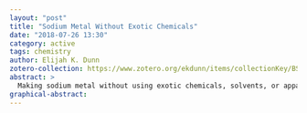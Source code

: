 ```yaml
---
layout: "post"
title: "Sodium Metal Without Exotic Chemicals"
date: "2018-07-26 13:30"
category: active
tags: chemistry
author: Elijah K. Dunn
zotero-collection: https://www.zotero.org/ekdunn/items/collectionKey/BSA2ISD9
abstract: >
  Making sodium metal without using exotic chemicals, solvents, or apparatus using deep eutectic solvents.
graphical-abstract:
---
```

